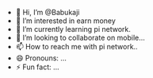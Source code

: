 - 👋 Hi, I’m @Babukaji
- 👀 I’m interested in earn money
- 🌱 I’m currently learning pi network.
- 💞️ I’m looking to collaborate on mobile...
- 📫 How to reach me with pi network..
- 😄 Pronouns: ...
- ⚡ Fun fact: ...

<!---
Babukaji/Babukaji is a ✨ special ✨ repository because its `README.md` (this file) appears on your GitHub profile.
You can click the Preview link to take a look at your changes.
--->
